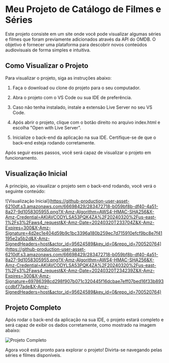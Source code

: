 # Meu Projeto de Catálogo de Filmes e Séries

Este projeto consiste em um site onde você pode visualizar algumas séries e filmes que foram previamente adicionados através da API do OMDB. O objetivo é fornecer uma plataforma para descobrir novos conteúdos audiovisuais de forma simples e intuitiva.

## Como Visualizar o Projeto

Para visualizar o projeto, siga as instruções abaixo:

1. Faça o download ou clone do projeto para o seu computador.

2. Abra o projeto com o VS Code ou sua IDE de preferência.

3. Caso não tenha instalado, instale a extensão Live Server no seu VS Code.

4. Após abrir o projeto, clique com o botão direito no arquivo index.html e escolha "Open with Live Server".

5. Inicialize o back-end da aplicação na sua IDE. Certifique-se de que o back-end esteja rodando corretamente.

Após seguir esses passos, você será capaz de visualizar o projeto em funcionamento.

## Visualização Inicial

A princípio, ao visualizar o projeto sem o back-end rodando, você verá o seguinte conteúdo:

![Visualização Inicial](https://github-production-user-asset-6210df.s3.amazonaws.com/66698429/283472718-b059bf8b-df40-4a51-8a27-9d1058305955.png?X-Amz-Algorithm=AWS4-HMAC-SHA256&X-Amz-Credential=AKIAVCODYLSA53PQK4ZA%2F20240320%2Fus-east-1%2Fs3%2Faws4_request&X-Amz-Date=20240320T233704Z&X-Amz-Expires=300&X-Amz-Signature=4d2ec1e404d59b9c1bc3396a180b259ec7d715910efcf9bc8e7f41195e2a5b2d&X-Amz-SignedHeaders=host&actor_id=95624589&key_id=0&repo_id=700520764](https://github-production-user-asset-6210df.s3.amazonaws.com/66698429/283472718-b059bf8b-df40-4a51-8a27-9d1058305955.png?X-Amz-Algorithm=AWS4-HMAC-SHA256&X-Amz-Credential=AKIAVCODYLSA53PQK4ZA%2F20240320%2Fus-east-1%2Fs3%2Faws4_request&X-Amz-Date=20240320T234239Z&X-Amz-Expires=300&X-Amz-Signature=69786398cd298f907b071c320445f16dcbae7eff07bed16f33b893ccdbf77ade&X-Amz-SignedHeaders=host&actor_id=95624589&key_id=0&repo_id=700520764)

## Projeto Completo

Após rodar o back-end da aplicação na sua IDE, o projeto estará completo e será capaz de exibir os dados corretamente, como mostrado na imagem abaixo:

![Projeto Completo](https://github-production-user-asset-6210df.s3.amazonaws.com/66698429/283472266-00670340-c0fd-4035-b01a-af25aeff28a0.png?X-Amz-Algorithm=AWS4-HMAC-SHA256&X-Amz-Credential=AKIAVCODYLSA53PQK4ZA%2F20240320%2Fus-east-1%2Fs3%2Faws4_request&X-Amz-Date=20240320T233958Z&X-Amz-Expires=300&X-Amz-Signature=d04177a9c4e04e6e0a54637c394e826d604250ef75f0a83debc871d3320bd189&X-Amz-SignedHeaders=host&actor_id=95624589&key_id=0&repo_id=700520764)

Agora você está pronto para explorar o projeto! Divirta-se navegando pelas séries e filmes disponíveis.
